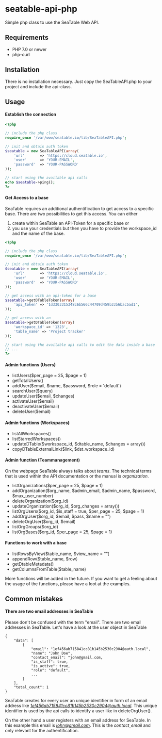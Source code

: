 # seatable-api-php

Simple php class to use the SeaTable Web API.

## Requirements

* PHP 7.0 or newer
* php-curl

## Installation

There is no installation necessary. Just copy the SeaTableAPI.php to your project and include the api-class.

## Usage

#### Establish the connection

```php
<?php

// include the php class
require_once '/var/www/seatable.io/lib/SeaTableAPI.php';

// init and obtain auth token
$seatable = new SeaTableAPI(array(
    'url'       => 'https://cloud.seatable.io', 
    'user'      => 'YOUR-EMAIL',
    'password'  => 'YOUR-PASSWORD'
));

// start using the available api calls
echo $seatable->ping();
?>
```

#### Get Access to a base

SeaTable requires an additional authentification to get access to a specific base. There are two possibilities to get this access. You can either 
1) create within SeaTable an API-Token for a specific base or 
2) you use your credentials but then you have to provide the workspace_id and the name of the base.

```php
<?php

// include the php class
require_once '/var/www/seatable.io/lib/SeaTableAPI.php';

// init and obtain auth token
$seatable = new SeaTableAPI(array(
    'url'       => 'https://cloud.seatable.io', 
    'user'      => 'YOUR-EMAIL',
    'password'  => 'YOUR-PASSWORD'
));

// get access with an api-token for a base
$seatable->getDTableToken(array(
	'api_token' => '1d3303315348c6b566c44709d459b33b6bac5ad1',
));

// get access with an 
$seatable->getDTableToken(array(
	'workspace_id' => '1323',
	'table_name' => 'Project tracker'
));

// start using the available api calls to edit the data inside a base
// ...
?>
```


#### Admin functions (Users)

* listUsers($per_page = 25, $page = 1)
* getTotalUsers()
* addUser($email, $name, $password, $role = 'default')
* searchUser($query)
* updateUser($email, $changes)
* activateUser($email)
* deactivateUser($email)
* deleteUser($email)

#### Admin functions (Workspaces)

* listAllWorkspaces()
* listStarredWorkspaces()
* updateDTable($workspace_id, $dtable_name, $changes = array())
* copyDTableExternalLink($link, $dst_workspace_id)

#### Admin function (Teammanagement)

On the webpage SeaTable always talks about <i>teams</i>. The technical terms that is used within the API documentation or the manual is <i>organization</i>.

* listOrganizations($per_page = 25, $page = 1)
* addOrganization($org_name, $admin_email, $admin_name, $password, $max_user_number)
* deleteOrganization($org_id)
* updateOrganization($org_id, $org_changes = array())
* listOrgUsers($org_id, $is_staff = true, $per_page = 25, $page = 1)
* addOrgUser($org_id, $email, $pass, $name = "")
* deleteOrgUser($org_id, $email)
* listOrgGroups($org_id)
* listOrgBases($org_id, $per_page = 25, $page = 1)

#### Functions to work with a base

* listRowsByView($table_name, $view_name = "")
* appendRow($table_name, $row)
* getDtableMetadata()
* getColumnsFromTable($table_name)

More functions will be added in the future. If you want to get a feeling about the usage of the functions, please have a loot at the examples.

## Common mistakes

#### There are two email addresses in SeaTable

Please don't be confused with the term "email". There are two email addresses in SeaTable. Let's have a look at the user object in SeaTable
```
{
    "data": [
        {
            "email": "1ef456ab715841cc81b145b2530c2904@auth.local",
            "name": "John Doe",
            "contact_email": "john@gmail.com,
            "is_staff": true,
            "is_active": true,
            "role": "default",
            ...
        }
    ],
    "total_count": 1
}
```

SeaTable creates for every user an unique identifier in form of an email address like <i>1ef456ab715841cc81b145b2530c2904@auth.local</i>. This unique identifier is used by the api calls to identify a user like in deleteOrgUser().

On the other hand a user registers with an email address for SeaTable. In this example this email is <i>john@gmail.com</i>. This is the <i>contact_email</i> and only relevant for the authentification.
